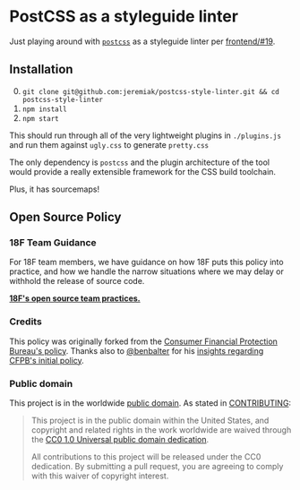 # PostCSS as a styleguide linter

Just playing around with [`postcss`](https://npm.im/postcss) as a styleguide linter per [frontend/#19](https://github.com/18F/frontend/issues/19).

## Installation

0. `git clone git@github.com:jeremiak/postcss-style-linter.git && cd postcss-style-linter`
0. `npm install`
0. `npm start`

This should run through all of the very lightweight plugins in `./plugins.js` and run them against `ugly.css` to generate `pretty.css`

The only dependency is `postcss` and the plugin architecture of the tool would provide a really extensible framework for the CSS build toolchain.

Plus, it has sourcemaps!

## Open Source Policy

### 18F Team Guidance

For 18F team members, we have guidance on how 18F puts this policy into practice, and how we handle the narrow situations where we may delay or withhold the release of source code.

**[18F's open source team practices.](practice.md)**

### Credits

This policy was originally forked from the [Consumer Financial Protection Bureau's policy](https://github.com/cfpb/source-code-policy). Thanks also to [@benbalter](https://github.com/benbalter) for his [insights regarding CFPB's initial policy](http://ben.balter.com/2012/04/10/whats-missing-from-cfpbs-awesome-new-source-code-policy/).


### Public domain

This project is in the worldwide [public domain](LICENSE.md). As stated in [CONTRIBUTING](CONTRIBUTING.md):

> This project is in the public domain within the United States, and copyright and related rights in the work worldwide are waived through the [CC0 1.0 Universal public domain dedication](https://creativecommons.org/publicdomain/zero/1.0/).
>
> All contributions to this project will be released under the CC0 dedication. By submitting a pull request, you are agreeing to comply with this waiver of copyright interest.

